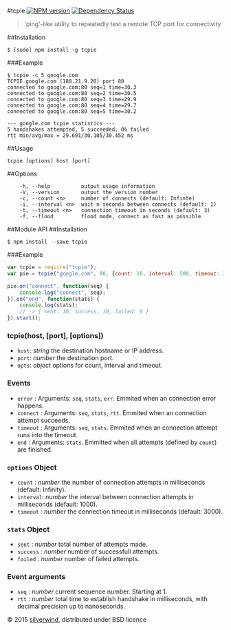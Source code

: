 #tcpie [![NPM version](https://img.shields.io/npm/v/tcpie.svg?style=flat)](https://www.npmjs.org/package/tcpie) [![Dependency Status](http://img.shields.io/david/silverwind/tcpie.svg?style=flat)](https://david-dm.org/silverwind/tcpie)
> 'ping'-like utility to repeatedly test a remote TCP port for connectivity

##Installation
```
$ [sudo] npm install -g tcpie
```
###Example
```
$ tcpie -c 5 google.com
TCPIE google.com (188.21.9.20) port 80
connected to google.com:80 seq=1 time=30.3
connected to google.com:80 seq=2 time=30.5
connected to google.com:80 seq=3 time=29.9
connected to google.com:80 seq=4 time=29.7
connected to google.com:80 seq=5 time=30.2

--- google.com tcpie statistics ---
5 handshakes attempted, 5 succeeded, 0% failed
rtt min/avg/max = 29.691/30.105/30.452 ms
```
##Usage
```
tcpie [options] host [port]
```
##Options
```
    -h, --help          output usage information
    -V, --version       output the version number
    -c, --count <n>     number of connects (default: Infinte)
    -i, --interval <n>  wait n seconds between connects (default: 1)
    -t, --timeout <n>   connection timeout in seconds (default: 3)
    -f, --flood         flood mode, connect as fast as possible
```

##Module API
##Installation
```
$ npm install --save tcpie
```
###Example
```js
var tcpie = require("tcpie");
var pie = tcpie("google.com", 80, {count: 10, interval: 500, timeout: 2000});

pie.on("connect", function(seq) {
    console.log("connect", seq);
}).on("end", function(stats) {
    console.log(stats);
    // -> { sent: 10, success: 10, failed: 0 }
}).start();
```
### tcpie(host, [port], [options])
- `host`: *string* the destination hostname or IP address.
- `port`: *number* the destination port.
- `opts`: *object* options for count, interval and timeout.

### Events
- `error`   : Arguments: `seq`, `stats`, `err`. Emmited when an connection error happens.
- `connect` : Arguments: `seq`, `stats`, `rtt`. Emmited when an connection attempt succeeds.
- `timeout` : Arguments: `seq`, `stats`. Emmited when an connection attempt runs into the timeout.
- `end`     : Arguments: `stats`. Emmitted when all attempts (defined by `count`) are finished.

### `options` Object
- `count`   : *number* the number of connection attempts in milliseconds (default: Infinity).
- `interval`: *number* the interval between connection attempts in milliseconds (default: 1000).
- `timeout` : *number* the connection timeout in milliseconds (default: 3000).

### `stats` Object
- `sent`    : *number* total number of attempts made.
- `success` : *number* number of successfull attempts.
- `failed`  : *number* number of failed attempts.

### Event arguments
- `seq`     : *number* current sequence number. Starting at 1.
- `rtt`     : *number* total time to establish handshake in milliseconds, with decimal precision up to nanoseconds.

© 2015 [silverwind](https://github.com/silverwind), distributed under BSD licence
